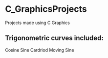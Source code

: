 # C_GraphicsProjects
Projects made using C Graphics

## Trigonometric curves included:
  Cosine
  Sine
  Cardriod
  Moving Sine
